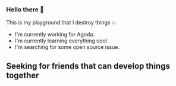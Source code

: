 ### Hello there :wave:

This is my playground that I destroy things :boom:

- I'm currently working for Agoda.
- I'm currently learning everything cool.
- I'm searching for some open source issue.

## Seeking for friends that can develop things together
